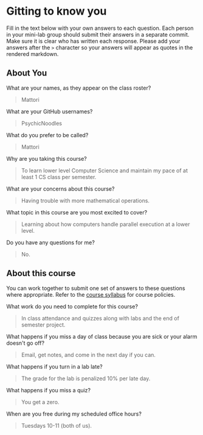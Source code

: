 # Gitting to know you
Fill in the text below with your own answers to each question. Each person in your mini-lab group should submit their answers in a separate commit. Make sure it is clear who has written each response. Please add your answers after the `>` character so your answers will appear as quotes in the rendered markdown.

## About You
What are your names, as they appear on the class roster?
> Mattori

What are your GitHub usernames?
> PsychicNoodles

What do you prefer to be called?
> Mattori

Why are you taking this course?
> To learn lower level Computer Science and maintain my pace of at least 1 CS class per semester.

What are your concerns about this course?
> Having trouble with more mathematical operations.

What topic in this course are you most excited to cover?
> Learning about how computers handle parallel execution at a lower level.

Do you have any questions for me?
> No.

## About this course
You can work together to submit one set of answers to these questions where appropriate. Refer to the [course syllabus](http://www.cs.grinnell.edu/~curtsinger/teaching/2017S/CSC213/syllabus/) for course policies.

What work do you need to complete for this course?
> In class attendance and quizzes along with labs and the end of semester project.

What happens if you miss a day of class because you are sick or your alarm doesn't go off?
> Email, get notes, and come in the next day if you can.

What happens if you turn in a lab late?
> The grade for the lab is penalized 10% per late day.

What happens if you miss a quiz?
> You get a zero.

When are you free during my scheduled office hours?
> Tuesdays 10-11 (both of us).
